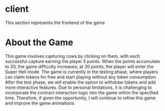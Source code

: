 # client
This section represents the frontend of the game
# About the Game
This game involves capturing cows by clicking on them, with each successful capture earning the player 5 points. When the points accumulate to 20, the game difficulty increases; at 30 points, the player will enter the Super Hell mode. The game is currently in the testing phase, where players can claim tokens for free and start playing without any token consumption. After the test phase, we will enable the option to withdraw tokens and add more interactive features.
Due to personal limitations, it is challenging to incorporate the contract interaction logic into the game within the specified time. Therefore, if given the opportunity, I will continue to refine this game and improve the game animations.
